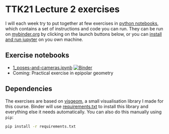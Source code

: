 # TTK21 Lecture 2 exercises
I will each week try to put together at few exercises in [python notebooks](https://jupyter.org/), 
which contains a set of instructions and code you can run.
They can be run on [mybinder.org](https://mybinder.org/) by clicking on the launch buttons below,
or you can [install and run jupyter](https://medium.com/codingthesmartway-com-blog/getting-started-with-jupyter-notebook-for-python-4e7082bd5d46) on you own machine.

## Exercise notebooks
- [1_poses-and-cameras.ipynb](1_poses-and-cameras.ipynb) [![Binder](https://mybinder.org/badge_logo.svg)](https://mybinder.org/v2/gh/ttk21/ttk21_lecture-2_exercises/master?filepath=1_poses-and-cameras.ipynb)
- Coming: Practical exercise in epipolar geometry

## Dependencies
The exercises are based on [visgeom](https://github.com/tussedrotten/visgeom), a small visualisation library I made for this course.
Binder will use [requirements.txt](requirements.txt) to install this library and everything else it needs automatically.
You can also do this manually using `pip`:
```bash
pip install -r requirements.txt
```
